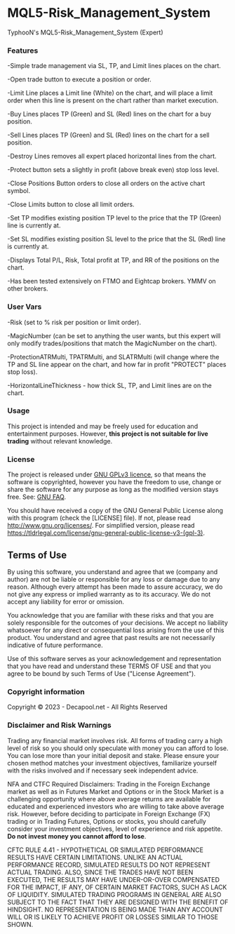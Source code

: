 # MQL5-Risk_Management_System
TyphooN's MQL5-Risk_Management_System (Expert)

### Features
-Simple trade management via SL, TP, and Limit lines places on the chart.

-Open trade button to execute a position or order.

-Limit Line places a Limit line (White) on the chart, and will place a limit order when this line is present on the chart rather than market execution.

-Buy Lines places TP (Green) and SL (Red) lines on the chart for a buy position.

-Sell Lines places TP (Green) and SL (Red) lines on the chart for a sell position.

-Destroy Lines removes all expert placed horizontal lines from the chart.

-Protect button sets a slightly in profit (above break even) stop loss level.

-Close Positions Button orders to close all orders on the active chart symbol.

-Close Limits button to close all limit orders.

-Set TP modifies existing position TP level to the price that the TP (Green) line is currently at.

-Set SL modifies existing position SL level to the price that the SL (Red) line is currently at.

-Displays Total P/L, Risk, Total profit at TP, and RR of the positions on the chart.

-Has been tested extensively on FTMO and Eightcap brokers.  YMMV on other brokers.

### User Vars
-Risk (set to % risk per position or limit order).

-MagicNumber (can be set to anything the user wants, but this expert will only modify trades/positions that match the MagicNumber on the chart).

-ProtectionATRMulti, TPATRMulti, and SLATRMulti (will change where the TP and SL line appear on the chart, and how far in profit "PROTECT" places stop loss).

-HorizontalLineThickness - how thick SL, TP, and Limit lines are on the chart.

### Usage

This project is intended and may be freely used for education and entertainment purposes.
However, **this project is not suitable for live trading** without relevant knowledge.

### License

The project is released under [GNU GPLv3 licence](https://www.gnu.org/licenses/quick-guide-gplv3.html),
so that means the software is copyrighted, however you have the freedom to use, change or share the software
for any purpose as long as the modified version stays free. See: [GNU FAQ](https://www.gnu.org/licenses/gpl-faq.html).

You should have received a copy of the GNU General Public License along with this program
(check the [LICENSE] file).
If not, please read <http://www.gnu.org/licenses/>.
For simplified version, please read <https://tldrlegal.com/license/gnu-general-public-license-v3-(gpl-3)>.

## Terms of Use

By using this software, you understand and agree that we (company and author)
are not be liable or responsible for any loss or damage due to any reason.
Although every attempt has been made to assure accuracy,
we do not give any express or implied warranty as to its accuracy.
We do not accept any liability for error or omission.

You acknowledge that you are familiar with these risks
and that you are solely responsible for the outcomes of your decisions.
We accept no liability whatsoever for any direct or consequential loss arising from the use of this product.
You understand and agree that past results are not necessarily indicative of future performance.

Use of this software serves as your acknowledgement and representation that you have read and understand
these TERMS OF USE and that you agree to be bound by such Terms of Use ("License Agreement").

### Copyright information

Copyright © 2023 - Decapool.net - All Rights Reserved

### Disclaimer and Risk Warnings

Trading any financial market involves risk.
All forms of trading carry a high level of risk so you should only speculate with money you can afford to lose.
You can lose more than your initial deposit and stake.
Please ensure your chosen method matches your investment objectives,
familiarize yourself with the risks involved and if necessary seek independent advice.

NFA and CTFC Required Disclaimers:
Trading in the Foreign Exchange market as well as in Futures Market and Options or in the Stock Market
is a challenging opportunity where above average returns are available for educated and experienced investors
who are willing to take above average risk.
However, before deciding to participate in Foreign Exchange (FX) trading or in Trading Futures, Options or stocks,
you should carefully consider your investment objectives, level of experience and risk appetite.
**Do not invest money you cannot afford to lose**.

CFTC RULE 4.41 - HYPOTHETICAL OR SIMULATED PERFORMANCE RESULTS HAVE CERTAIN LIMITATIONS.
UNLIKE AN ACTUAL PERFORMANCE RECORD, SIMULATED RESULTS DO NOT REPRESENT ACTUAL TRADING.
ALSO, SINCE THE TRADES HAVE NOT BEEN EXECUTED, THE RESULTS MAY HAVE UNDER-OR-OVER COMPENSATED FOR THE IMPACT,
IF ANY, OF CERTAIN MARKET FACTORS, SUCH AS LACK OF LIQUIDITY. SIMULATED TRADING PROGRAMS IN GENERAL
ARE ALSO SUBJECT TO THE FACT THAT THEY ARE DESIGNED WITH THE BENEFIT OF HINDSIGHT.
NO REPRESENTATION IS BEING MADE THAN ANY ACCOUNT WILL OR IS LIKELY TO ACHIEVE PROFIT OR LOSSES SIMILAR TO THOSE SHOWN.
